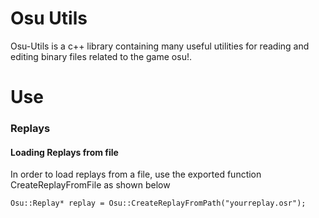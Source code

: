 # Osu Utils
Osu-Utils is a c++ library containing many useful utilities for reading and editing binary files related to the game osu!.

# Use
### Replays

#### Loading Replays from file

In order to load replays from a file, use the exported function CreateReplayFromFile as shown below
```
Osu::Replay* replay = Osu::CreateReplayFromPath("yourreplay.osr");
```
